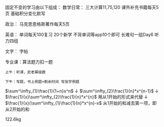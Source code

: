 固定不变的学习由以下组成：
数学日常：
	三大计算11,75,120
课外补充书籍每天5页
基础积分变化默写

政治：
马克思恩格斯著作每天5页

英语：
	单词每天100复习
	20个新学
	不背单词等app10个即可
	长难句一组Day6
	听力四组

文字：
字帖

专业课：算法题力扣一题


	上午：听课，武老幂级数

	下午：写题，书上例题+剩余时间 写张宇例题



$\sum^\infty_{1}\frac{1}{1+n}x^n$
$\downarrow$
$\sum^\infty_{2}\frac{1}{n}*x^{n-1}$
$\downarrow$
$\frac{1}{x}\sum^\infty_{2}\frac{1}{n}*x^{n}$  用从1开始的形式来代替
$\downarrow$
$\frac{1}{x}(\sum^\infty_{1}\frac{1}{n}*x^{n}-x$      从1开始的和减去第一项，即从2开始的和


122.6kg
